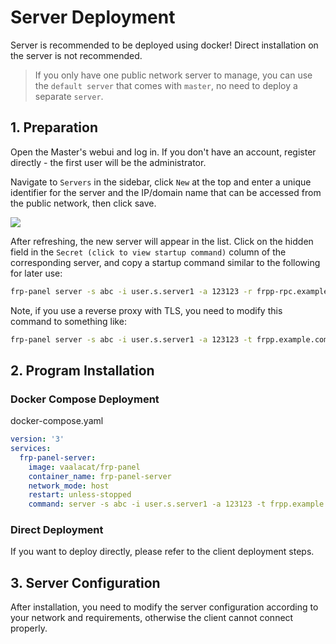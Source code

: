 # Server Deployment

Server is recommended to be deployed using docker! Direct installation on the server is not recommended.

> If you only have one public network server to manage, you can use the `default server` that comes with `master`, no need to deploy a separate `server`.

## 1. Preparation

Open the Master's webui and log in. If you don't have an account, register directly - the first user will be the administrator.

Navigate to `Servers` in the sidebar, click `New` at the top and enter a unique identifier for the server and the IP/domain name that can be accessed from the public network, then click save.

![](../public/images/en_server_list.png)

After refreshing, the new server will appear in the list. Click on the hidden field in the `Secret (click to view startup command)` column of the corresponding server, and copy a startup command similar to the following for later use:

```bash
frp-panel server -s abc -i user.s.server1 -a 123123 -r frpp-rpc.example.com -c 9001 -p 9000 -e http
```

Note, if you use a reverse proxy with TLS, you need to modify this command to something like:

```bash
frp-panel server -s abc -i user.s.server1 -a 123123 -t frpp.example.com -r frpp-rpc.example.com -c 443 -p 443 -e https
```

## 2. Program Installation

### Docker Compose Deployment

docker-compose.yaml

```yaml
version: '3'
services:
  frp-panel-server:
    image: vaalacat/frp-panel
    container_name: frp-panel-server
    network_mode: host
    restart: unless-stopped
    command: server -s abc -i user.s.server1 -a 123123 -t frpp.example.com -r frpp-rpc.example.com -c 443 -p 443 -e https
```

### Direct Deployment

If you want to deploy directly, please refer to the client deployment steps.

## 3. Server Configuration

After installation, you need to modify the server configuration according to your network and requirements, otherwise the client cannot connect properly.